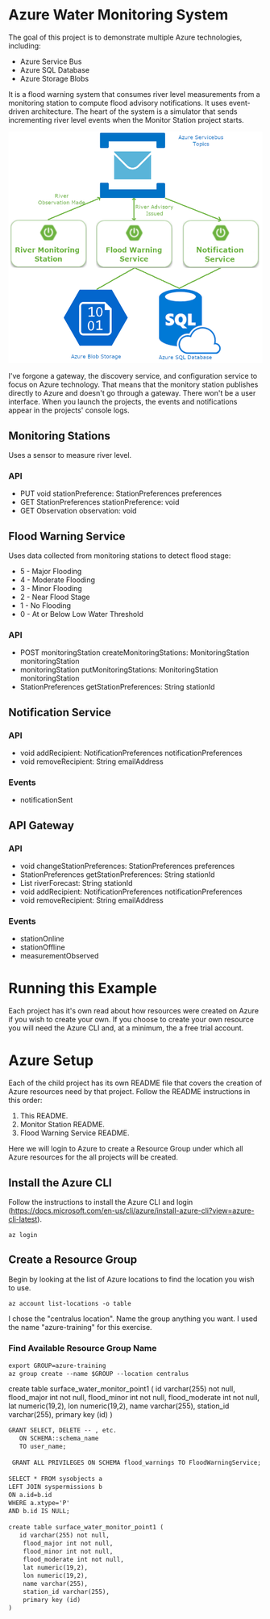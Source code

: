 # Azure Water Monitoring System

The goal of this project is to demonstrate multiple Azure technologies, including:
* Azure Service Bus
* Azure SQL Database
* Azure Storage Blobs

It is a flood warning system that consumes river level measurements from a monitoring station to compute flood advisory notifications.
It uses event-driven architecture. The heart of the system is a simulator that sends incrementing river level events when the Monitor Station project starts.

![](FloodWarning.png)

I've forgone a gateway, the discovery service, and configuration service to focus on Azure technology. That means that the monitory station publishes directly to Azure and doesn't go through a gateway. There won't be a user interface. When you launch the projects, the events and notifications appear in the projects' console logs.

## Monitoring Stations
Uses a sensor to measure river level.

### API
* PUT void stationPreference: StationPreferences preferences
* GET StationPreferences stationPreference: void
* GET Observation observation: void

## Flood Warning Service
Uses data collected from monitoring stations to detect flood stage:
* 5 - Major Flooding
* 4 - Moderate Flooding
* 3 - Minor Flooding
* 2 - Near Flood Stage
* 1 - No Flooding
* 0 - At or Below Low Water Threshold

### API
* POST monitoringStation createMonitoringStations: MonitoringStation monitoringStation
* monitoringStation putMonitoringStations: MonitoringStation monitoringStation
* StationPreferences getStationPreferences: String stationId

## Notification Service

### API
* void addRecipient: NotificationPreferences notificationPreferences
* void removeRecipient: String emailAddress

### Events
* notificationSent

## API Gateway

### API
* void changeStationPreferences: StationPreferences preferences
* StationPreferences getStationPreferences: String stationId
* List riverForecast: String stationId
* void addRecipient: NotificationPreferences notificationPreferences
* void removeRecipient: String emailAddress

### Events
* stationOnline
* stationOffline
* measurementObserved

# Running this Example

Each project has it's own read about how resources were created on Azure
if you wish to create your own. If you choose to create your own resource
you will need the Azure CLI and, at a minimum, the a free trial account.

# Azure Setup

Each of the child project has its own README file that covers the creation of Azure
resources need by that project. Follow the README instructions in this order:
1) This README.
2) Monitor Station README.
3) Flood Warning Service README.

Here we will login to Azure to create a Resource Group under which all Azure resources
for the all projects will be created.  

## Install the Azure CLI
Follow the instructions to install the Azure CLI and login
(https://docs.microsoft.com/en-us/cli/azure/install-azure-cli?view=azure-cli-latest).
```
az login
```

## Create a Resource Group
Begin by looking at the list of Azure locations to find the location you wish to use.
```
az account list-locations -o table
```

I chose the "centralus location". Name the group anything you want. I used the name "azure-training" for this exercise.

### Find Available Resource Group Name
```
export GROUP=azure-training
az group create --name $GROUP --location centralus

```


create table surface_water_monitor_point1 (
       id varchar(255) not null,
        flood_major int not null,
        flood_minor int not null,
        flood_moderate int not null,
        lat numeric(19,2),
        lon numeric(19,2),
        name varchar(255),
        station_id varchar(255),
        primary key (id)
    )

    GRANT SELECT, DELETE -- , etc.
       ON SCHEMA::schema_name
       TO user_name;

     GRANT ALL PRIVILEGES ON SCHEMA flood_warnings TO FloodWarningService;

    SELECT * FROM sysobjects a
    LEFT JOIN syspermissions b
    ON a.id=b.id
    WHERE a.xtype='P'
    AND b.id IS NULL;

    create table surface_water_monitor_point1 (
       id varchar(255) not null,
        flood_major int not null,
        flood_minor int not null,
        flood_moderate int not null,
        lat numeric(19,2),
        lon numeric(19,2),
        name varchar(255),
        station_id varchar(255),
        primary key (id)
    )
